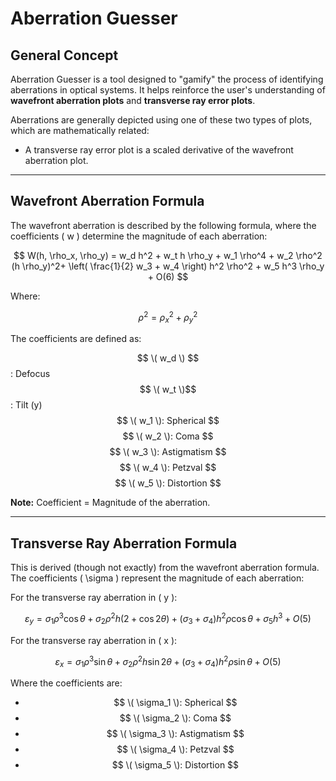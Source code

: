 # Aberration Guesser

## General Concept

Aberration Guesser is a tool designed to "gamify" the process of identifying aberrations in optical systems. It helps reinforce the user's understanding of **wavefront aberration plots** and **transverse ray error plots**.

Aberrations are generally depicted using one of these two types of plots, which are mathematically related:

- A transverse ray error plot is a scaled derivative of the wavefront aberration plot.

---

## Wavefront Aberration Formula

The wavefront aberration is described by the following formula, where the coefficients \( w \) determine the magnitude of each aberration:

$$
W(h, \rho_x, \rho_y) = w_d h^2 + w_t h \rho_y + w_1 \rho^4 + w_2 \rho^2 (h \rho_y)^2+ \left( \frac{1}{2} w_3 + w_4 \right) h^2 \rho^2 + w_5 h^3 \rho_y + O(6)
$$

Where:

$$
\rho^2 = \rho_x^2 + \rho_y^2
$$

The coefficients are defined as:

$$ \( w_d \) $$: Defocus 
$$ \( w_t \)$$: Tilt (y) 
$$ \( w_1 \): Spherical $$ 
$$ \( w_2 \): Coma $$ 
$$ \( w_3 \): Astigmatism $$ 
$$ \( w_4 \): Petzval $$ 
$$ \( w_5 \): Distortion $$ 

**Note:** Coefficient = Magnitude of the aberration.

---

## Transverse Ray Aberration Formula

This is derived (though not exactly) from the wavefront aberration formula. The coefficients \( \sigma \) represent the magnitude of each aberration:

For the transverse ray aberration in \( y \):

$$
\varepsilon_y = \sigma_1 \rho^3 \cos \theta + \sigma_2 \rho^2 h (2 + \cos 2\theta)+ (\sigma_3 + \sigma_4) h^2 \rho \cos \theta + \sigma_5 h^3 + O(5)
$$

For the transverse ray aberration in \( x \):

$$
\varepsilon_x = \sigma_1 \rho^3 \sin \theta + \sigma_2 \rho^2 h \sin 2\theta+ (\sigma_3 + \sigma_4) h^2 \rho \sin \theta + O(5)
$$

Where the coefficients are:

- $$ \( \sigma_1 \): Spherical $$ 
- $$ \( \sigma_2 \): Coma $$ 
- $$ \( \sigma_3 \): Astigmatism $$ 
- $$ \( \sigma_4 \): Petzval $$ 
- $$ \( \sigma_5 \): Distortion $$ 
